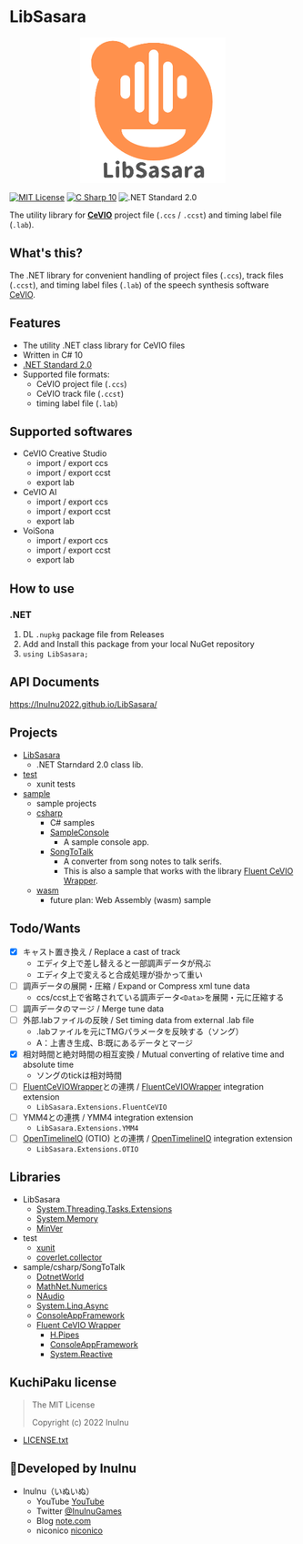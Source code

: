 # LibSasara

<p align="center">
	<img src="./docs/images/libsasara-logo.png" alt="logo" width="256" />
</p>

[![MIT License](http://img.shields.io/badge/license-MIT-blue.svg?style=flat)](LICENSE) [![C Sharp 10](https://img.shields.io/badge/C%20Sharp-10-4FC08D.svg?logo=csharp&style=flat)](https://learn.microsoft.com/ja-jp/dotnet/csharp/) ![.NET Standard 2.0](https://img.shields.io/badge/%20.NET%20Standard-2.0-blue.svg?logo=dotnet&style=flat)

The utility library for **[CeVIO](https://cevio.jp/)** project file (`.ccs` / `.ccst`) and timing label file (`.lab`).

## What's this?

The .NET library for convenient handling of project files (`.ccs`), track files (`.ccst`), and timing label files (`.lab`) of the speech synthesis software [CeVIO](https://cevio.jp/).

## Features

- The utility .NET class library for CeVIO files
- Written in C# 10
- [.NET Standard 2.0](https://learn.microsoft.com/en-US/dotnet/standard/net-standard?tabs=net-standard-2-0#tabpanel_1_net-standard-2-0)
- Supported file formats:
  - CeVIO project file (`.ccs`)
  - CeVIO track file (`.ccst`)
  - timing label file (`.lab`)

## Supported softwares

- CeVIO Creative Studio
  - import / export ccs
  - import / export ccst
  - export lab
- CeVIO AI
  - import / export ccs
  - import / export ccst
  - export lab
- VoiSona
  - import / export ccs
  - import / export ccst
  - export lab

## How to use

### .NET

1. DL `.nupkg` package file from Releases
2. Add and Install this package from your local NuGet repository
3. `using LibSasara;`

## API Documents

https://InuInu2022.github.io/LibSasara/

## Projects

- [LibSasara](./LibSasara/)
  - .NET Starndard 2.0 class lib.
- [test](./test/)
  - xunit tests
- [sample](./sample/)
  - sample projects
  - [csharp](./sample/csharp/)
    - C# samples
    - [SampleConsole](./sample/csharp/SampleConsole/)
      - A sample console app.
    - [SongToTalk](./sample/csharp/SongToTalk/)
      - A converter from song notes to talk serifs.
      - This is also a sample that works with the library [Fluent CeVIO Wrapper](https://github.com/InuInu2022/FluentCeVIOWrapper).
  - [wasm](./sample/wasm/)
    - future plan: Web Assembly (wasm) sample

## Todo/Wants

- [x] キャスト置き換え / Replace a cast of track
  - エディタ上で差し替えると一部調声データが飛ぶ
  - エディタ上で変えると合成処理が掛かって重い
- [ ] 調声データの展開・圧縮 / Expand or Compress xml tune data
  - ccs/ccst上で省略されている調声データ`<Data>`を展開・元に圧縮する
- [ ] 調声データのマージ / Merge tune data
- [ ] 外部.labファイルの反映 / Set timing data from external .lab file
  - .labファイルを元にTMGパラメータを反映する（ソング）
  - A：上書き生成、B:既にあるデータとマージ
- [x] 相対時間と絶対時間の相互変換 / Mutual converting of relative time and absolute time
  - ソングのtickは相対時間
- [ ] [FluentCeVIOWrapper](https://github.com/InuInu2022/FluentCeVIOWrapper)との連携 / [FluentCeVIOWrapper](https://github.com/InuInu2022/FluentCeVIOWrapper) integration extension
  - `LibSasara.Extensions.FluentCeVIO`
- [ ] YMM4との連携 / YMM4 integration extension
  - `LibSasara.Extensions.YMM4`
- [ ] [OpenTimelineIO](https://github.com/AcademySoftwareFoundation/OpenTimelineIO) (OTIO) との連携 / [OpenTimelineIO](https://github.com/AcademySoftwareFoundation/OpenTimelineIO) integration extension
  - `LibSasara.Extensions.OTIO`

## Libraries

- LibSasara
  - [System.Threading.Tasks.Extensions](https://www.nuget.org/packages/System.Threading.Tasks.Extensions/)
  - [System.Memory](https://www.nuget.org/packages/System.Memory)
  - [MinVer](https://github.com/adamralph/minver)
- test
  - [xunit](https://github.com/xunit/xunit)
  - [coverlet.collector](https://github.com/coverlet-coverage/coverlet)
- sample/csharp/SongToTalk
  - [DotnetWorld](https://github.com/yamachu/DotnetWorld)
  - [MathNet.Numerics](https://numerics.mathdotnet.com/)
  - [NAudio](https://github.com/naudio/NAudio)
  - [System.Linq.Async](https://github.com/dotnet/reactive)
  - [ConsoleAppFramework](https://github.com/Cysharp/ConsoleAppFramework)
  - [Fluent CeVIO Wrapper](https://github.com/InuInu2022/FluentCeVIOWrapper)
    - [H.Pipes](https://github.com/HavenDV/H.Pipes)
    - [ConsoleAppFramework](https://github.com/Cysharp/ConsoleAppFramework)
    - [System.Reactive](https://github.com/dotnet/reactive)

## KuchiPaku license

> The MIT License
>
> Copyright (c) 2022 InuInu

- [LICENSE.txt](LICENSE.txt)

## 🐶Developed by InuInu

- InuInu（いぬいぬ）
  - YouTube [YouTube](https://bit.ly/InuInuMusic)
  - Twitter [@InuInuGames](https://twitter.com/InuInuGames)
  - Blog [note.com](https://note.com/inuinu_)
  - niconico [niconico](https://nico.ms/user/98013232)
